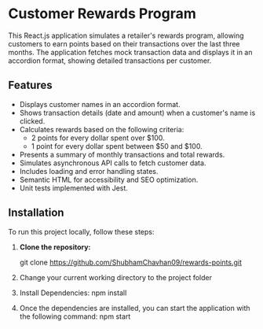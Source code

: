 # Customer Rewards Program

This React.js application simulates a retailer's rewards program, allowing customers to earn points based on their transactions over the last three months. The application fetches mock transaction data and displays it in an accordion format, showing detailed transactions per customer.

## Features

- Displays customer names in an accordion format.
- Shows transaction details (date and amount) when a customer's name is clicked.
- Calculates rewards based on the following criteria:
  - 2 points for every dollar spent over $100.
  - 1 point for every dollar spent between $50 and $100.
- Presents a summary of monthly transactions and total rewards.
- Simulates asynchronous API calls to fetch customer data.
- Includes loading and error handling states.
- Semantic HTML for accessibility and SEO optimization.
- Unit tests implemented with Jest.

## Installation

To run this project locally, follow these steps:

1. **Clone the repository:**

   git clone https://github.com/ShubhamChavhan09/rewards-points.git

2. Change your current working directory to the project folder

3. Install Dependencies: 
   npm install

4. Once the dependencies are installed, you can start the application with the following command: 
   npm start

